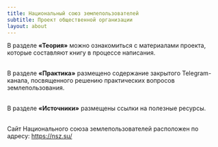 ```yaml
---
title: Национальный союз землепользователей
subtitle: Проект общественной организации
layout: about
---
```


<div>

В разделе <strong>«Теория»</strong> можно ознакомиться с материалами проекта, которые составляют книгу в процессе написания.<br><br>

В разделе <strong>«Практика»</strong> размещено содержание закрытого Telegram-канала, посвященного решению практических вопросов землепользования.<br><br>

В разделе <strong>«Источники»</strong> размещены ссылки на полезные ресурсы.<br><br>

Сайт Национального союза землепользователей расположен по адресу: <a href="https://nsz.su/" target="blank" style="color: #031da3">https://nsz.su/</a>

</div>
